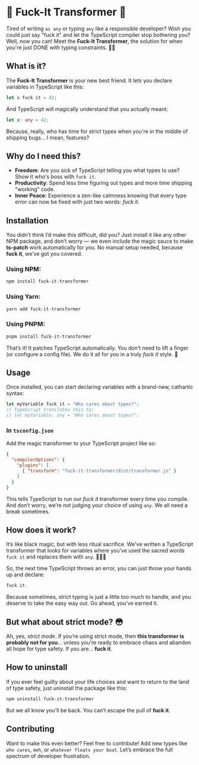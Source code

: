 
# 🤬 **Fuck-It Transformer** 🤬

Tired of writing `as any` or typing `any` like a responsible developer? Wish you could just say "fuck it" and let the TypeScript compiler stop bothering you? Well, now you can! Meet the **Fuck-It Transformer**, the solution for when you're just DONE with typing constraints. 🏴‍☠️

## What is it?

The **Fuck-It Transformer** is your new best friend. It lets you declare variables in TypeScript like this:

```typescript
let x fuck it = 42;
```

And TypeScript will magically understand that you actually meant:

```typescript
let x: any = 42;
```

Because, really, who has time for strict types when you're in the middle of shipping bugs... I mean, features?

## Why do I need this?

- **Freedom**: Are you sick of TypeScript telling you what types to use? Show it who's boss with `fuck it`.
- **Productivity**: Spend less time figuring out types and more time shipping "working" code.
- **Inner Peace**: Experience a zen-like calmness knowing that every type error can now be fixed with just two words: *fuck it*.

## Installation

You didn’t think I’d make this difficult, did you? Just install it like any other NPM package, and don’t worry — we even include the magic sauce to make **ts-patch** work automatically for you. No manual setup needed, because **fuck it**, we’ve got you covered.

### Using NPM:

```bash
npm install fuck-it-transformer
```

### Using Yarn:

```bash
yarn add fuck-it-transformer
```

### Using PNPM:

```bash
pnpm install fuck-it-transformer
```

That’s it! It patches TypeScript automatically. You don’t need to lift a finger (or configure a config file). We do it all for you in a truly *fuck it* style. 🙌

## Usage

Once installed, you can start declaring variables with a brand-new, cathartic syntax:

```typescript
let myVariable fuck it = "Who cares about types?";
// TypeScript translates this to:
// let myVariable: any = "Who cares about types?";
```

### In `tsconfig.json`

Add the magic transformer to your TypeScript project like so:

```json
{
  "compilerOptions": {
    "plugins": [
      { "transform": "fuck-it-transformer/dist/transformer.js" }
    ]
  }
}
```

This tells TypeScript to run our *fuck it* transformer every time you compile. And don’t worry, we’re not judging your choice of using `any`. We all need a break sometimes.

## How does it work?

It’s like black magic, but with less ritual sacrifice. We've written a TypeScript transformer that looks for variables where you’ve used the sacred words `fuck it` and replaces them with `any`. 🧙‍♂️✨

So, the next time TypeScript throws an error, you can just throw your hands up and declare:

```typescript
fuck it.
```

Because sometimes, strict typing is just a little too much to handle, and you deserve to take the easy way out. Go ahead, you’ve earned it.

## But what about strict mode? 😳

Ah, yes, *strict mode*. If you’re using strict mode, then **this transformer is probably not for you**... unless you’re ready to embrace chaos and abandon all hope for type safety. If you are... **fuck it**.

## How to uninstall

If you ever feel guilty about your life choices and want to return to the land of type safety, just uninstall the package like this:

```bash
npm uninstall fuck-it-transformer
```

But we all know you’ll be back. You can’t escape the pull of **fuck it**.

## Contributing

Want to make this even better? Feel free to contribute! Add new types like `who cares`, `meh`, or `whatever floats your boat`. Let’s embrace the full spectrum of developer frustration.
